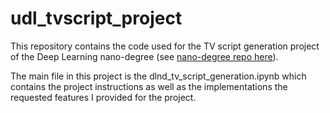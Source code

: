 # udl_tvscript_project
This repository contains the code used for the TV script generation project of the 
Deep Learning nano-degree 
(see [nano-degree repo here](https://github.com/udacity/deep-learning-v2-pytorch)).

The main file in this project is the dlnd_tv_script_generation.ipynb which contains 
the project instructions as well as the implementations the requested features I provided for the project.
